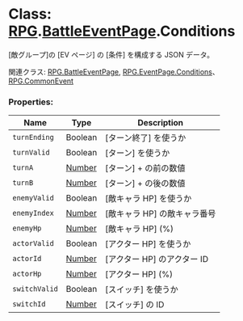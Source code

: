 # Class: [RPG](RPG.md).[BattleEventPage](RPG.BattleEventPage.md).Conditions

[敵グループ]の [EV ページ] の [条件] を構成する JSON データ。

関連クラス: [RPG.BattleEventPage](RPG.BattleEventPage.md), [RPG.EventPage.Conditions](RPG.EventPage.Conditions.md)、[RPG.CommonEvent](RPG.CommonEvent.md)

### Properties:

| Name          | Type                | Description                  |
| ------------- | ------------------- | ---------------------------- |
| `turnEnding`  | Boolean             | [ターン終了] を使うか        |
| `turnValid`   | Boolean             | [ターン] を使うか            |
| `turnA`       | [Number](Number.md) | [ターン] + の前の数値        |
| `turnB`       | [Number](Number.md) | [ターン] + の後の数値        |
| `enemyValid`  | Boolean             | [敵キャラ HP] を使うか       |
| `enemyIndex`  | [Number](Number.md) | [敵キャラ HP] の敵キャラ番号 |
| `enemyHp`     | [Number](Number.md) | [敵キャラ HP] \(%)           |
| `actorValid`  | Boolean             | [アクター HP] を使うか       |
| `actorId`     | [Number](Number.md) | [アクター HP] のアクター ID  |
| `actorHp`     | [Number](Number.md) | [アクター HP] \(%)           |
| `switchValid` | Boolean             | [スイッチ] を使うか          |
| `switchId`    | [Number](Number.md) | [スイッチ] の ID             |
